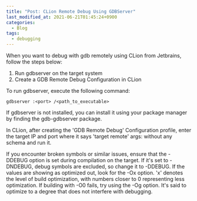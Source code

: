 ```yaml
---
title: "Post: CLion Remote Debug Using GDBServer"
last_modified_at: 2021-06-21T01:45:24+0900
categories:
  - Blog
tags:
  - debugging
---
```

When you want to debug with gdb remotely using CLion from Jetbrains, follow the steps below:

1. Run gdbserver on the target system
2. Create a GDB Remote Debug Configuration in CLion

To run gdbserver, execute the following command:
```shell
gdbserver :<port> /<path_to_executable>
```

If gdbserver is not installed, you can install it using your package manager by finding the gdb-gdbserver package.

In CLion, after creating the 'GDB Remote Debug' Configuration profile, enter the target IP and port where it says 'target remote' args: without any schema and run it.

If you encounter broken symbols or similar issues, ensure that the -DDEBUG option is set during compilation on the target. If it's set to -DNDEBUG, debug symbols are excluded, so change it to -DDEBUG. If the values are showing as optimized out, look for the -Ox option. 'x' denotes the level of build optimization, with numbers closer to 0 representing less optimization. If building with -O0 fails, try using the -Og option. It's said to optimize to a degree that does not interfere with debugging.